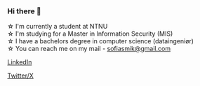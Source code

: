 ### Hi there 👋

☆ I'm currently a student at NTNU <br>
☆ I'm studying for a Master in Information Security (MIS) <br>
☆ I have a bachelors degree in computer science (dataingeniør) <br>
☆ You can reach me on my mail - sofiasmik@gmail.com <br>

[LinkedIn](https://www.linkedin.com/in/sofiaserine/)

[Twitter/X](https://youtu.be/dQw4w9WgXcQ?si=--dijAk78zFeOIGd)

<!--
**Sofilaxus/Sofilaxus** is a ✨ _special_ ✨ repository because its `README.md` (this file) appears on your GitHub profile.

Here are some ideas to get you started:

- 🔭 I’m currently working on ...
- 🌱 I’m currently learning ...
- 👯 I’m looking to collaborate on ...
- 🤔 I’m looking for help with ...
- 💬 Ask me about ...
- 📫 How to reach me: ...
- 😄 Pronouns: ...
- ⚡ Fun fact: ...
-->

